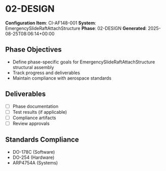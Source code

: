 # 02-DESIGN

**Configuration Item**: CI-AF148-001
**System**: EmergencySlideRaftAttachStructure
**Phase**: 02-DESIGN
**Generated**: 2025-08-25T08:06:14+00:00

## Phase Objectives
- Define phase-specific goals for EmergencySlideRaftAttachStructure structural assembly
- Track progress and deliverables
- Maintain compliance with aerospace standards

## Deliverables
- [ ] Phase documentation
- [ ] Test results (if applicable)
- [ ] Compliance artifacts
- [ ] Review approvals

## Standards Compliance
- DO-178C (Software)
- DO-254 (Hardware)
- ARP4754A (Systems)

